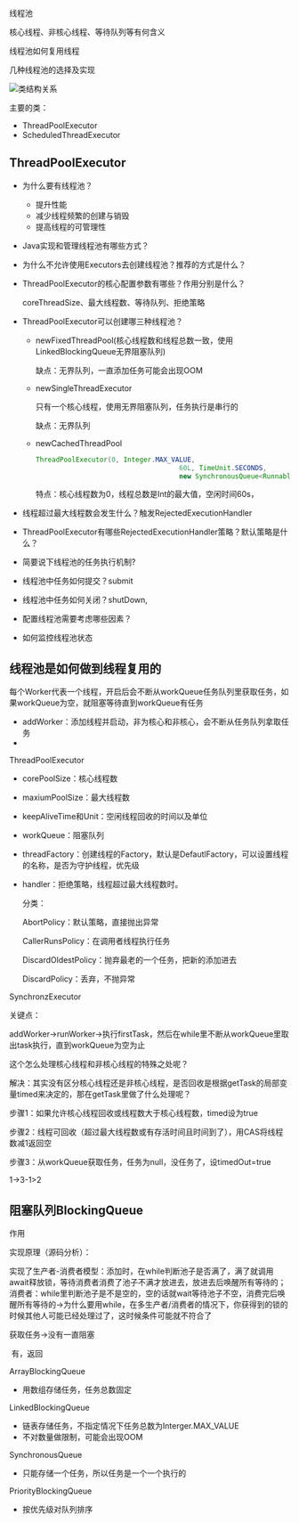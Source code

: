 线程池

核心线程、非核心线程、等待队列等有何含义

线程池如何复用线程

几种线程池的选择及实现

<img src="https://www.pdai.tech/_images/thread/java-thread-x-juc-executors-1.png" alt="类结构关系" style="zoom:100%;" />

主要的类：

- ThreadPoolExecutor
- ScheduledThreadExecutor

## ThreadPoolExecutor

- 为什么要有线程池？

  - 提升性能
  - 减少线程频繁的创建与销毁
  - 提高线程的可管理性

- Java实现和管理线程池有哪些方式？

- 为什么不允许使用Executors去创建线程池？推荐的方式是什么？

- ThreadPoolExecutor的核心配置参数有哪些？作用分别是什么？

  coreThreadSize、最大线程数、等待队列、拒绝策略

- ThreadPoolExecutor可以创建哪三种线程池？

  - newFixedThreadPool(核心线程数和线程总数一致，使用LinkedBlockingQueue无界阻塞队列)

    缺点：无界队列，一直添加任务可能会出现OOM

  - newSingleThreadExecutor

    只有一个核心线程，使用无界阻塞队列，任务执行是串行的

    缺点：无界队列

  - newCachedThreadPool

    ```java
    ThreadPoolExecutor(0, Integer.MAX_VALUE,
                                        60L, TimeUnit.SECONDS,
                                        new SynchronousQueue<Runnable>());
    ```

    特点：核心线程数为0，线程总数是Int的最大值，空闲时间60s，

- 线程超过最大线程数会发生什么？触发RejectedExecutionHandler

- ThreadPoolExecutor有哪些RejectedExecutionHandler策略？默认策略是什么？

- 简要说下线程池的任务执行机制?

- 线程池中任务如何提交？submit

- 线程池中任务如何关闭？shutDown,

- 配置线程池需要考虑哪些因素？

- 如何监控线程池状态

## 线程池是如何做到线程复用的

每个Worker代表一个线程，开启后会不断从workQueue任务队列里获取任务，如果workQueue为空，就阻塞等待直到workQueue有任务

- addWorker：添加线程并启动，非为核心和非核心，会不断从任务队列拿取任务
- 

ThreadPoolExecutor

- corePoolSize：核心线程数

- maxiumPoolSize：最大线程数

- keepAliveTime和Unit：空闲线程回收的时间以及单位

- workQueue：阻塞队列

- threadFactory：创建线程的Factory，默认是DefautlFactory，可以设置线程的名称，是否为守护线程，优先级

- handler：拒绝策略，线程超过最大线程数时。

  分类：

  AbortPolicy：默认策略，直接抛出异常

  CallerRunsPolicy：在调用者线程执行任务

  DiscardOldestPolicy：抛弃最老的一个任务，把新的添加进去

  DiscardPolicy：丢弃，不抛异常

SynchronzExecutor

关键点：

addWorker->runWorker->执行firstTask，然后在while里不断从workQueue里取出task执行，直到workQueue为空为止

这个怎么处理核心线程和非核心线程的特殊之处呢？

解决：其实没有区分核心线程还是非核心线程，是否回收是根据getTask的局部变量timed来决定的，那在getTask里做了什么处理呢？

步骤1：如果允许核心线程回收或线程数大于核心线程数，timed设为true

步骤2：线程可回收（超过最大线程数或有存活时间且时间到了），用CAS将线程数减1返回空

步骤3：从workQueue获取任务，任务为null，没任务了，设timedOut=true

1->3-1>2

## 阻塞队列BlockingQueue

作用

实现原理（源码分析）：

实现了生产者-消费者模型：添加时，在while判断池子是否满了，满了就调用await释放锁，等待消费者消费了池子不满才放进去，放进去后唤醒所有等待的；消费者：while里判断池子是不是空的，空的话就wait等待池子不空，消费完后唤醒所有等待的->为什么要用while，在多生产者/消费者的情况下，你获得到的锁的时候其他人可能已经处理过了，这时候条件可能就不符合了

获取任务->没有一直阻塞

​				  有，返回

ArrayBlockingQueue

- 用数组存储任务，任务总数固定

LinkedBlockingQueue

- 链表存储任务，不指定情况下任务总数为Interger.MAX_VALUE
- 不对数量做限制，可能会出现OOM

SynchronousQueue

- 只能存储一个任务，所以任务是一个一个执行的

PriorityBlockingQueue

- 按优先级对队列排序